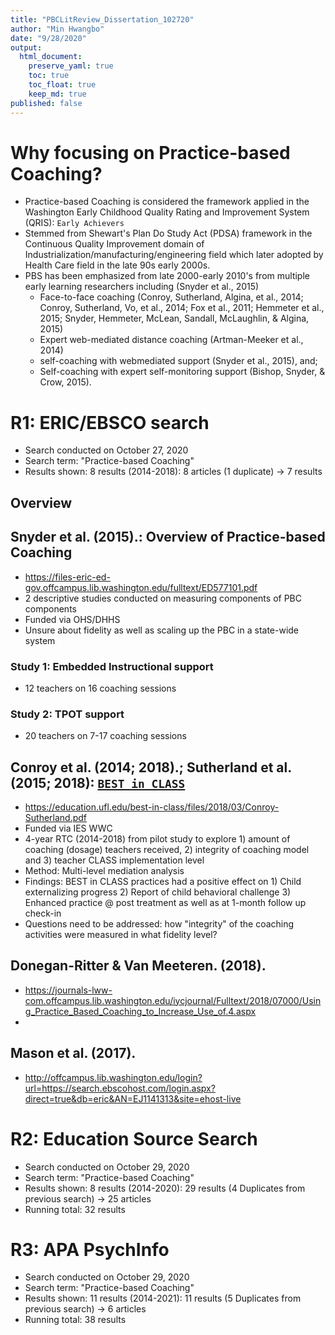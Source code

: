 ```yaml
---
title: "PBCLitReview_Dissertation_102720"
author: "Min Hwangbo"
date: "9/28/2020"
output:
  html_document:
    preserve_yaml: true
    toc: true
    toc_float: true
    keep_md: true
published: false
---
```




# Why focusing on Practice-based Coaching?

* Practice-based Coaching is considered the framework applied in the Washington Early Childhood Quality Rating and Improvement System (QRIS): `Early Achievers`
* Stemmed from Shewart's Plan Do Study Act (PDSA) framework in the Continuous Quality Improvement domain of Industrialization/manufacturing/engineering field which later adopted by Health Care field in the late 90s early 2000s.
* PBS has been emphasized from late 2000-early 2010's from multiple early learning researchers including (Snyder et al., 2015)
  * Face-to-face coaching (Conroy, Sutherland, Algina, et al., 2014; Conroy, Sutherland, Vo, et al., 2014; Fox et al., 2011; Hemmeter et al., 2015; Snyder, Hemmeter, McLean, Sandall, McLaughlin, & Algina, 2015)
  * Expert web-mediated distance coaching (Artman-Meeker et al., 2014)
  * self-coaching with webmediated support (Snyder et al., 2015), and;
  * Self-coaching with expert self-monitoring support (Bishop, Snyder, & Crow, 2015). 


# R1: ERIC/EBSCO search
* Search conducted on October 27, 2020
* Search term: "Practice-based Coaching"
* Results shown: 8 results (2014-2018): 8 articles (1 duplicate) -> 7 results


## Overview

## Snyder et al. (2015).: Overview of Practice-based Coaching
* https://files-eric-ed-gov.offcampus.lib.washington.edu/fulltext/ED577101.pdf
* 2 descriptive studies conducted on measuring components of PBC components
* Funded via OHS/DHHS
* Unsure about fidelity as well as scaling up the PBC in a state-wide system

### Study 1: Embedded Instructional support
* 12 teachers on 16 coaching sessions

### Study 2: TPOT support
* 20 teachers on 7-17 coaching sessions

## Conroy et al. (2014; 2018).; Sutherland et al.(2015; 2018): [`BEST in CLASS`](https://education.ufl.edu/best-in-class/)
* https://education.ufl.edu/best-in-class/files/2018/03/Conroy-Sutherland.pdf
* Funded via IES WWC
* 4-year RTC (2014-2018) from pilot study to explore 1) amount of coaching (dosage) teachers received, 2) integrity of coaching model and 3) teacher CLASS implementation level
* Method: Multi-level mediation analysis
* Findings: BEST in CLASS practices had a positive effect on 1) Child externalizing progress 2) Report of child behavioral challenge 3) Enhanced practice @ post treatment as well as at 1-month follow up check-in
* Questions need to be addressed: how "integrity" of the coaching activities were measured in what fidelity level?

## Donegan-Ritter & Van Meeteren. (2018).
* https://journals-lww-com.offcampus.lib.washington.edu/iycjournal/Fulltext/2018/07000/Using_Practice_Based_Coaching_to_Increase_Use_of.4.aspx
*

## Mason et al. (2017).
* http://offcampus.lib.washington.edu/login?url=https://search.ebscohost.com/login.aspx?direct=true&db=eric&AN=EJ1141313&site=ehost-live

# R2: Education Source Search

* Search conducted on October 29, 2020
* Search term: "Practice-based Coaching"
* Results shown: 8 results (2014-2020): 29 results (4 Duplicates from previous search) -> 25 articles
* Running total: 32 results


# R3: APA PsychInfo

* Search conducted on October 29, 2020
* Search term: "Practice-based Coaching"
* Results shown: 11 results (2014-2021): 11 results (5 Duplicates from previous search) -> 6 articles
* Running total: 38 results





